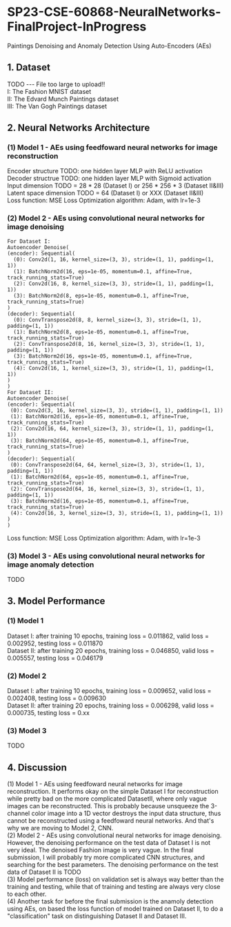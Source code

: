 # SP23-CSE-60868-NeuralNetworks-FinalProject-InProgress
Paintings Denoising and Anomaly Detection Using Auto-Encoders (AEs)
## 1. Dataset
TODO --- File too large to upload!! <br />
I: The Fashion MNIST dataset <br />
II: The Edvard Munch Paintings dataset <br />
III: The Van Gogh Paintings dataset <br />
## 2. Neural Networks Architecture
### (1) Model 1 - AEs using feedfoward neural networks for image reconstruction
Encoder structure TODO: one hidden layer MLP with ReLU activation <br />
Decoder structrue TODO: one hidden layer MLP with Sigmoid activation <br />
Input dimension TODO = 28 * 28 (Dataset I) or 256 * 256 * 3 (Dataset II&III) <br />
Latent space dimension TODO = 64 (Dataset I) or XXX (Dataset II&III) <br />
Loss function: MSE Loss
Optimization algorithm: Adam, with lr=1e-3
### (2) Model 2 - AEs using convolutional neural networks for image denoising
    For Dataset I:
    Autoencoder_Denoise(
    (encoder): Sequential(
      (0): Conv2d(1, 16, kernel_size=(3, 3), stride=(1, 1), padding=(1, 1))
      (1): BatchNorm2d(16, eps=1e-05, momentum=0.1, affine=True, track_running_stats=True)
      (2): Conv2d(16, 8, kernel_size=(3, 3), stride=(1, 1), padding=(1, 1))
      (3): BatchNorm2d(8, eps=1e-05, momentum=0.1, affine=True, track_running_stats=True)
    )
    (decoder): Sequential(
      (0): ConvTranspose2d(8, 8, kernel_size=(3, 3), stride=(1, 1), padding=(1, 1))
      (1): BatchNorm2d(8, eps=1e-05, momentum=0.1, affine=True, track_running_stats=True)
      (2): ConvTranspose2d(8, 16, kernel_size=(3, 3), stride=(1, 1), padding=(1, 1))
      (3): BatchNorm2d(16, eps=1e-05, momentum=0.1, affine=True, track_running_stats=True)
      (4): Conv2d(16, 1, kernel_size=(3, 3), stride=(1, 1), padding=(1, 1))
    )
    )
    For Dataset II:
    Autoencoder_Denoise(
    (encoder): Sequential(
     (0): Conv2d(3, 16, kernel_size=(3, 3), stride=(1, 1), padding=(1, 1))
     (1): BatchNorm2d(16, eps=1e-05, momentum=0.1, affine=True, track_running_stats=True)
     (2): Conv2d(16, 64, kernel_size=(3, 3), stride=(1, 1), padding=(1, 1))
     (3): BatchNorm2d(64, eps=1e-05, momentum=0.1, affine=True, track_running_stats=True)
    )
    (decoder): Sequential(
     (0): ConvTranspose2d(64, 64, kernel_size=(3, 3), stride=(1, 1), padding=(1, 1))
     (1): BatchNorm2d(64, eps=1e-05, momentum=0.1, affine=True, track_running_stats=True)
     (2): ConvTranspose2d(64, 16, kernel_size=(3, 3), stride=(1, 1), padding=(1, 1))
     (3): BatchNorm2d(16, eps=1e-05, momentum=0.1, affine=True, track_running_stats=True)
     (4): Conv2d(16, 3, kernel_size=(3, 3), stride=(1, 1), padding=(1, 1))
    )
    )
Loss function: MSE Loss
Optimization algorithm: Adam, with lr=1e-3
### (3) Model 3 - AEs using convolutional neural networks for image anomaly detection
TODO
## 3. Model Performance
### (1) Model 1
Dataset I: after training 10 epochs, training loss = 0.011862, valid loss = 0.002952, testing loss = 0.011870 <br />
Dataset II: after training 20 epochs, training loss = 0.046850, valid loss = 0.005557, testing loss = 0.046179 <br />
### (2) Model 2
Dataset I: after training 10 epochs, training loss = 0.009652, valid loss = 0.002408, testing loss = 0.009630 <br />
Dataset II: after training 20 epochs, training loss = 0.006298, valid loss = 0.000735, testing loss = 0.xx <br />
### (3) Model 3
TODO

## 4. Discussion
(1) Model 1 - AEs using feedfoward neural networks for image reconstruction. It performs okay on the simple Dataset I for reconstruction while pretty bad on the more complicated DatasetII, where only vague images can be reconstructed. This is probably because unsqueeze the 3-channel color image into a 1D vector destroys the input data structure, thus cannot be reconstructed using a feedfoward neural networks. And that's why we are moving to Model 2, CNN. <br />
(2) Model 2 - AEs using convolutional neural networks for image denoising. However, the denoising performance on the test data of Dataset I is not very ideal. The denoised Fashion image is very vague. In the final submission, I will probably try more complicated CNN structures, and searching for the best parameters. The denoising performance on the test data of Dataset II is TODO <br />
(3) Model performance (loss) on validation set is always way better than the training and testing, while that of training and testing are always very close to each other. <br />
(4) Another task for before the final submission is the anamoly detection using AEs, on based the loss function of model trained on Dataset II, to do a "classification" task on distinguishing Dataset II and Dataset III. <br />
